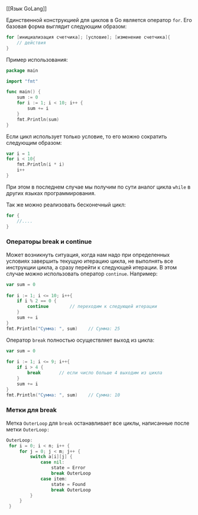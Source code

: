 [[Язык GoLang]]

Единственной конструкцией для циклов в Go является оператор `for`.
Его базовая форма выглядит следующим образом:

```go
for [инициализация счетчика]; [условие]; [изменение счетчика]{
    // действия
}
```

Пример использования:

```go
package main

import "fmt"

func main() {
	sum := 0
	for i := 1; i < 10; i++ {
		sum += i
	}
	fmt.Println(sum)
}
```

Если цикл использует только условие, то его можно сократить следующим образом:

```go
var i = 1
for i < 10{
    fmt.Println(i * i)
    i++
}
```

При этом в последнем случае мы получим по сути аналог цикла `while` в других языках программирования.

Так же можно реализовать бесконечный цикл:

```go
for {
	//....
}
```

### Операторы break и continue

Может возникнуть ситуация, когда нам надо при определенных условиях завершить текущую итерацию цикла, не выполнять все инструкции цикла, а сразу перейти к следующей итерации. В этом случае можно использовать оператор `continue`. Например:

```go
var sum = 0
 
for i := 1; i <= 10; i++{
    if i % 2 == 0 {
        continue        // переходим к следующей итерации
    }
    sum += i
}
fmt.Println("Сумма: ", sum)    // Сумма: 25
```

Оператор `break` полностью осуществляет выход из цикла:

```go
var sum = 0
 
for i := 1; i <= 9; i++{
    if i > 4 {
        break       // если число больше 4 выходим из цикла
    }
    sum += i
}
fmt.Println("Сумма: ", sum)    // Сумма: 10
```

### Метки для break

Метка `OuterLoop` для `break` останавливает все циклы, написанные после метки `OuterLoop:`

```go
OuterLoop:
 for i = 0; i < n; i++ {
	 for j = 0; j < m; j++ {
		 switch a[i][j] {
			 case nil:
				 state = Error
				 break OuterLoop
			 case item:
				 state = Found
				 break OuterLoop
		 }
	 }
 }
```

